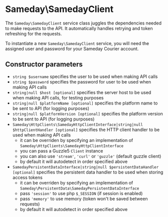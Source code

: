 # Sameday\SamedayClient

The `Sameday\SamedayClient` service class juggles the dependencies needed to make requests to the API. It automatically handles retrying and token refreshing for the requests.

To instantiate a new `Sameday\SamedayClient` service, you will need the assigned user and password for your Sameday Courier account.

## Constructor parameters

- `string $username` specifies the user to be used when making API calls
- `string $password` specifies the password for user to be used when making API calls
- `string|null $host [optional]` specifies the server host to be used when making API calls, for testing purposes
- `string|null $platformName [optional]` specifies the platform name to be sent to API (for logging purposes)
- `string|null $platformVersion [optional]` specifies the platform version to be sent to API (for logging purposes)
- `Sameday\HttpClients\SamedayHttpClientInterface|string|null $httpClientHandler [optional]` specifies the HTTP client handler to be used when making API calls
    - it can be overriden by specifying an implementation of `Sameday\HttpClients\SamedayHttpClientInterface`
    - you can pass a Guzzle5 `Client` instance
    - you can also use `'stream'`, `'curl'` or `'guzzle'` (default guzzle client)
    - by default it will autodetect in order specified above
- `SamedayPersistentDataInterface|string|null $persistentDataHandler [optional]` specifies the persistent data handler to be used when storing access tokens
    - it can be overriden by specifying an implementation of `Sameday\PersistentData\SamedayPersistentDataInterface`
    - pass `'session'` to use php `$_SESSION` (if session is enabled)
    - pass `'memory'` to use memory (token won't be saved between requests)
    - by default it will autodetect in order specified above
